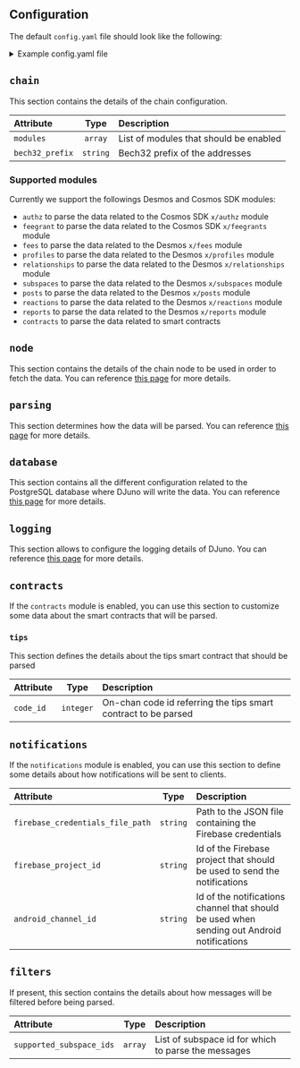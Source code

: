 ## Configuration
The default `config.yaml` file should look like the following:

<details>

<summary>Example config.yaml file</summary>

```yaml
chain:
  bech32_prefix: desmos
  modules:
    - authz
    - fees
    - profiles
    - relationships
    - subspaces
    - posts
    - reactions
    - reports
    - contracts
    - notifications

node:
  type: remote
  config:
    rpc:
      client_name: djuno
      address: https://rpc.morpheus.desmos.network:443
      max_connections: 10

    grpc:
      address: https://grpc.morpheus.desmos.network:443
      insecure: false

parsing:
  workers: 1
  listen_new_blocks: true
  parse_old_blocks: true
  start_height: 1

database:
  name: djuno
  host: localhost
  port: 5432
  user: user
  password: password
  max_open_connections: 15
  max_idle_connections: 10

logging:
  level: debug
  format: text

contracts:
  tips:
    code_id: 11

notifications:
  firebase_credentials_file_path: /path/to/firebase-service-account.json
  firebase_project_id: firebase-project-id
  android_channel_id: general

filters:
  supported_subspace_ids: [ 5 ]
```

</details>

## `chain`
This section contains the details of the chain configuration.

| Attribute        |   Type   | Description                            | 
|:-----------------|:--------:|:---------------------------------------|
| `modules`        | `array`  | List of modules that should be enabled |
| `bech32_prefix`  | `string` | Bech32 prefix of the addresses         | 

### Supported modules
Currently we support the followings Desmos and Cosmos SDK modules:

- `authz` to parse the data related to the Cosmos SDK `x/authz` module
- `feegrant` to parse the data related to the Cosmos SDK `x/feegrants` module
- `fees` to parse the data related to the Desmos `x/fees` module
- `profiles` to parse the data related to the Desmos `x/profiles` module
- `relationships` to parse the data related to the Desmos `x/relationships` module
- `subspaces` to parse the data related to the Desmos `x/subspaces` module
- `posts` to parse the data related to the Desmos `x/posts` module
- `reactions` to parse the data related to the Desmos `x/reactions` module
- `reports` to parse the data related to the Desmos `x/reports` module
- `contracts` to parse the data related to smart contracts

## `node`
This section contains the details of the chain node to be used in order to fetch the data.
You can reference [this page](https://github.com/forbole/juno/blob/cosmos/v0.44.x/.docs/config.md#node) for more
details.

## `parsing`
This section determines how the data will be parsed. You can
reference [this page](https://github.com/forbole/juno/blob/cosmos/v0.44.x/.docs/config.md#parsing) for more details.

## `database`
This section contains all the different configuration related to the PostgreSQL database where DJuno will write the
data. You can reference [this page](https://github.com/forbole/juno/blob/cosmos/v0.44.x/.docs/config.md#database) for
more details.

## `logging`
This section allows to configure the logging details of DJuno. You can
reference [this page](https://github.com/forbole/juno/blob/cosmos/v0.44.x/.docs/config.md#logging) for more details.

## `contracts`
If the `contracts` module is enabled, you can use this section to customize some data about the smart contracts that
will be parsed.

### `tips`
This section defines the details about the tips smart contract that should be parsed

| Attribute       |   Type    | Description                                                    | 
|:----------------|:---------:|:---------------------------------------------------------------|
| `code_id`       | `integer` | On-chan code id referring the tips smart contract to be parsed |

## `notifications`
If the `notifications` module is enabled, you can use this section to define some details about how notifications will
be sent to clients.

| Attribute                         |   Type   | Description                                                                                | 
|:----------------------------------|:--------:|:-------------------------------------------------------------------------------------------|
| `firebase_credentials_file_path`  | `string` | Path to the JSON file containing the Firebase credentials                                  |
| `firebase_project_id`             | `string` | Id of the Firebase project that should be used to send the notifications                   | 
| `android_channel_id`              | `string` | Id of the notifications channel that should be used when sending out Android notifications | 

## `filters`
If present, this section contains the details about how messages will be filtered before being parsed.

| Attribute                      |   Type   | Description                                         | 
|:-------------------------------|:--------:|:----------------------------------------------------|
| `supported_subspace_ids`       | `array`  | List of subspace id for which to parse the messages |
